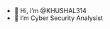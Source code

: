 - 👋 Hi, I’m @KHUSHAL314
- 👀 I’m Cyber Security Analysist
<!---
KHUSHAL314/KHUSHAL314 is a ✨ special ✨ repository because its `README.md` (this file) appears on your GitHub profile.
You can click the Preview link to take a look at your changes.
--->
